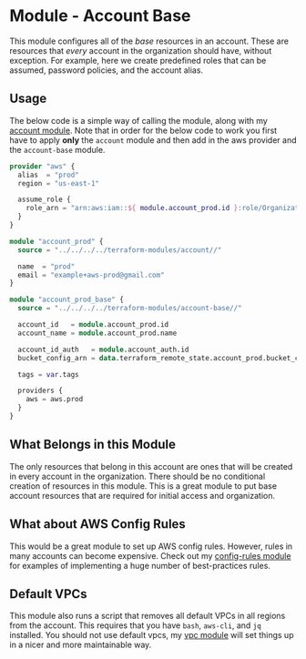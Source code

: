 # Module - Account Base

This module configures all of the *base* resources in an account. These are resources that *every* account in the organization should have, without exception. For example, here we create predefined roles that can be assumed, password policies, and the account alias.

## Usage

The below code is a simple way of calling the module, along with my [account module][]. Note that in order for the below code to work you first have to apply **only** the `account` module and then add in the aws provider and the `account-base` module.

```terraform
provider "aws" {
  alias  = "prod"
  region = "us-east-1"

  assume_role {
    role_arn = "arn:aws:iam::${ module.account_prod.id }:role/OrganizationAccountAccessRole"
  }
}

module "account_prod" {
  source = "../../../../terraform-modules/account//"

  name  = "prod"
  email = "example+aws-prod@gmail.com"
}

module "account_prod_base" {
  source = "../../../../terraform-modules/account-base//"

  account_id   = module.account_prod.id
  account_name = module.account_prod.name

  account_id_auth   = module.account_auth.id
  bucket_config_arn = data.terraform_remote_state.account_prod.bucket_config_arn

  tags = var.tags

  providers {
    aws = aws.prod
  }
}
```

## What Belongs in this Module

The only resources that belong in this account are ones that will be created in every account in the organization. There should be no conditional creation of resources in this module. This is a great module to put base account resources that are required for initial access and organization.

## What about AWS Config Rules

This would be a great module to set up AWS config rules. However, rules in many accounts can become expensive. Check out my [config-rules module][] for examples of implementing a huge number of best-practices rules.

## Default VPCs

This module also runs a script that removes all default VPCs in all regions from the account. This requires that you have `bash`, `aws-cli`, and `jq` installed. You should not use default vpcs, my [vpc module][] will set things up in a nicer and more maintainable way.

[account module]: ../account/README.md
[config-rules module]: ../config-rules/README.md
[vpc module]: ../vpc/README.md
